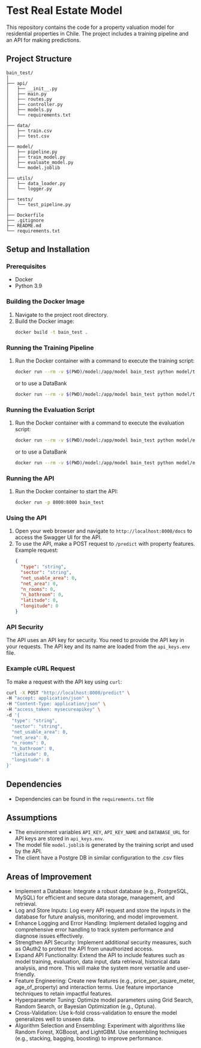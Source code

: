 
# Test Real Estate Model

This repository contains the code for a property valuation model for residential properties in Chile. The project includes a training pipeline and an API for making predictions.

## Project Structure
```
bain_test/
│
├── api/
│   ├── __init__.py
│   ├── main.py
│   ├── routes.py
│   ├── controller.py
│   ├── models.py
│   └── requirements.txt
│
├── data/
│   ├── train.csv
│   ├── test.csv
│
├── model/
│   ├── pipeline.py
│   ├── train_model.py
│   ├── evaluate_model.py
│   └── model.joblib
│
├── utils/
│   ├── data_loader.py
│   └── logger.py
│
├── tests/
│   └── test_pipeline.py
│
├── Dockerfile
├── .gitignore
├── README.md
└── requirements.txt
```

## Setup and Installation

### Prerequisites
- Docker
- Python 3.9

### Building the Docker Image
1. Navigate to the project root directory.
2. Build the Docker image:
   ```bash
   docker build -t bain_test .
   ```

### Running the Training Pipeline
1. Run the Docker container with a command to execute the training script:
   ```bash
   docker run --rm -v $(PWD)/model:/app/model bain_test python model/train_model.py
   ```
   or to use a DataBank
   ```bash
   docker run --rm -v $(PWD)/model:/app/model bain_test python model/train_model.py --from_db=True
   ```

### Running the Evaluation Script
1. Run the Docker container with a command to execute the evaluation script:
   ```bash
   docker run --rm -v $(PWD)/model:/app/model bain_test python model/evaluate_model.py
   ```
   or to use a DataBank
   ```bash
   docker run --rm -v $(PWD)/model:/app/model bain_test python model/evaluate_model.py --from_db=True
   ```

### Running the API
1. Run the Docker container to start the API:
   ```bash
   docker run -p 8000:8000 bain_test
   ```

### Using the API
1. Open your web browser and navigate to `http://localhost:8000/docs` to access the Swagger UI for the API.
2. To use the API, make a POST request to `/predict` with property features. Example request:
   ```json
   {
     "type": "string",
     "sector": "string",
     "net_usable_area": 0,
     "net_area": 0,
     "n_rooms": 0,
     "n_bathroom": 0,
     "latitude": 0,
     "longitude": 0
   }
   ```

### API Security
The API uses an API key for security. You need to provide the API key in your requests. The API key and its name are loaded from the `api_keys.env` file.

### Example cURL Request
To make a request with the API key using `curl`:
```bash
curl -X POST "http://localhost:8000/predict" \
-H "accept: application/json" \
-H "Content-Type: application/json" \
-H "access_token: mysecureapikey" \
-d '{
  "type": "string",
  "sector": "string",
  "net_usable_area": 0,
  "net_area": 0,
  "n_rooms": 0,
  "n_bathroom": 0,
  "latitude": 0,
  "longitude": 0
}'
```

## Dependencies
- Dependencies can be found in the `requirements.txt` file

## Assumptions
- The environment variables `API_KEY`, `API_KEY_NAME` and `DATABASE_URL` for API keys are stored in `api_keys.env`.
- The model file `model.joblib` is generated by the training script and used by the API.
- The client have a Postgre DB in similar configuration to the .csv files

## Areas of Improvement
- Implement a Database: Integrate a robust database (e.g., PostgreSQL, MySQL) for efficient and secure data storage, management, and retrieval.
- Log and Store Inputs: Log every API request and store the inputs in the database for future analysis, monitoring, and model improvement.
- Enhance Logging and Error Handling: Implement detailed logging and comprehensive error handling to track system performance and diagnose issues effectively.
- Strengthen API Security: Implement additional security measures, such as OAuth2 to protect the API from unauthorized access.
- Expand API Functionality: Extend the API to include features such as model training, evaluation, data input, data retrieval, historical data analysis, and more. This will make the system more versatile and user-friendly.
- Feature Engineering: Create new features (e.g., price_per_square_meter, age_of_property) and interaction terms. Use feature importance techniques to retain impactful features.
- Hyperparameter Tuning: Optimize model parameters using Grid Search, Random Search, or Bayesian Optimization (e.g., Optuna).
- Cross-Validation: Use k-fold cross-validation to ensure the model generalizes well to unseen data.
- Algorithm Selection and Ensembling: Experiment with algorithms like Random Forest, XGBoost, and LightGBM. Use ensembling techniques (e.g., stacking, bagging, boosting) to improve performance.
